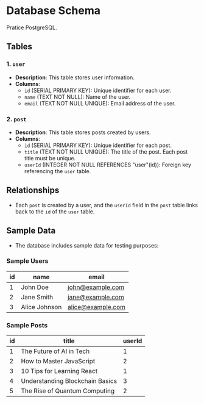 # Database Schema 

Pratice PostgreSQL.

## Tables

### 1. `user`
- **Description**: This table stores user information.
- **Columns**:
  - `id` (SERIAL PRIMARY KEY): Unique identifier for each user.
  - `name` (TEXT NOT NULL): Name of the user.
  - `email` (TEXT NOT NULL UNIQUE): Email address of the user.
  
### 2. `post`
- **Description**: This table stores posts created by users.
- **Columns**:
  - `id` (SERIAL PRIMARY KEY): Unique identifier for each post.
  - `title` (TEXT NOT NULL UNIQUE): The title of the post. Each post title must be unique.
  - `userId` (INTEGER NOT NULL REFERENCES "user"(id)): Foreign key referencing the `user` table.

## Relationships

- Each `post` is created by a user, and the `userId` field in the `post` table links back to the `id` of the `user` table.
  
## Sample Data

- The database includes sample data for testing purposes:

### Sample Users
| id  | name          | email               |
| --- | ------------- | ------------------- |
| 1   | John Doe      | john@example.com     |
| 2   | Jane Smith    | jane@example.com     |
| 3   | Alice Johnson | alice@example.com    |

### Sample Posts
| id  | title                        | userId |
| --- | ---------------------------- | ------ |
| 1   | The Future of AI in Tech      | 1      |
| 2   | How to Master JavaScript      | 2      |
| 3   | 10 Tips for Learning React    | 1      |
| 4   | Understanding Blockchain Basics | 3    |
| 5   | The Rise of Quantum Computing | 2      |

